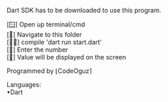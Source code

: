 Dart SDK has to be downloaded to use this program.

[🪟] Open up terminal/cmd <br>
[📂] Navigate to this folder <br>
[🧑‍💻] compile 'dart run start.dart' <br>
[🔢] Enter the number <br>
[📱] Value will be displayed on the screen <br>

Programmed by ⌊CodeOguz⌉

Languages: <br>
•Dart 
